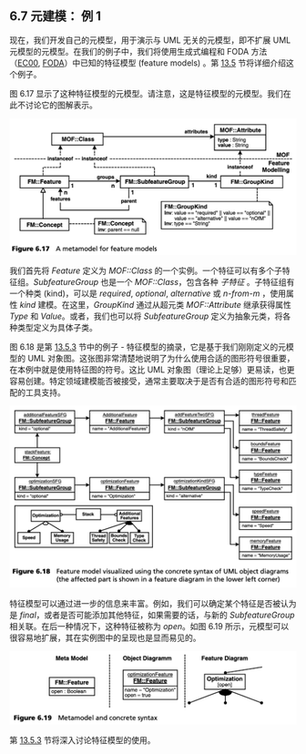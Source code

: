 ## 6.7 元建模： 例 1
现在，我们开发自己的元模型，用于演示与 UML 无关的元模型，即不扩展 UML 元模型的元模型。在我们的例子中，我们将使用生成式编程和 FODA 方法（[EC00](../ref.md#ec00), [FODA](../ref.md#foda)）中已知的特征模型 (feature models) 。第 [13.5](../ch13/5.md) 节将详细介绍这个例子。

图 6.17 显示了这种特征模型的元模型。请注意，这是特征模型的元模型。我们在此不讨论它的图解表示。

![Figure 6.17](../img/f6.17.png)

我们首先将 *Feature* 定义为 *MOF::Class* 的一个实例。一个特征可以有多个子特征组。*SubfeatureGroup* 也是一个 *MOF::Class*，包含各种 *子特征* 。子特征组有一个种类 (kind)，可以是 *required*, *optional*, *alternative* 或 *n-from-m* ，使用属性 *kind* 建模。在这里，*GroupKind* 通过从超元类 *MOF::Attribute* 继承获得属性 *Type* 和 *Value*。或者，我们也可以将 *SubfeatureGroup* 定义为抽象元类，将各种类型定义为具体子类。

图 6.18 是第 [13.5.3](../ch13/5.md#1353-方法) 节中的例子 - 特征模型的摘录，它是基于我们刚刚定义的元模型的 UML 对象图。这张图非常清楚地说明了为什么使用合适的图形符号很重要，在本例中就是使用特征图的符号。这比 UML 对象图（理论上足够）更易读，也更容易创建。特定领域建模能否被接受，通常主要取决于是否有合适的图形符号和匹配的工具支持。

![Figure 6.18](../img/f6.18.png)

特征模型可以通过进一步的信息来丰富。例如，我们可以确定某个特征是否被认为是 *final*，或者是否可能添加其他特征，如果需要的话，与新的 *SubfeatureGroup* 相关联。在后一种情况下，这种特征被称为 *open*。如图 6.19 所示，元模型可以很容易地扩展，其在实例图中的呈现也是显而易见的。

![Figure 6.19](../img/f6.19.png)

第 [13.5.3](../ch13/5.md#1353-方法) 节将深入讨论特征模型的使用。

